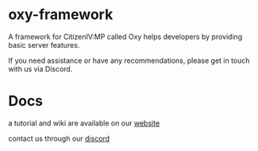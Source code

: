 # oxy-framework
A framework for CitizenIV:MP called Oxy helps developers by providing basic server features.

If you need assistance or have any recommendations, please get in touch with us via Discord.

# Docs

a tutorial and wiki are available on our [website](https://oxygen8.godaddysites.com)

contact us through our [discord](https://discord.gg/YmrC26a9nv)
